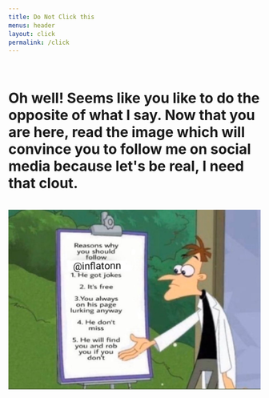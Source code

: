 ```yaml
---
title: Do Not Click this
menus: header
layout: click
permalink: /click
---
```


<br />
<h1 class="text-center">Oh well! Seems like you like to do the opposite of what I say. Now that you are here, read the image which will convince you to follow me on social media because let's be real, I need that clout.</h1>
<br />
<img src="/assets/img/social.jpg" class="img-fluid">